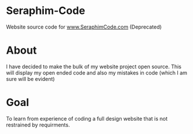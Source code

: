 # Seraphim-Code
Website source code for www.SeraphimCode.com (Deprecated)

# About
I have decided to make the bulk of my website project open source.
This will display my open ended code and also my mistakes in code (which I am sure will be evident)

# Goal
To learn from experience of coding a full design website that is not restrained by requirments.
